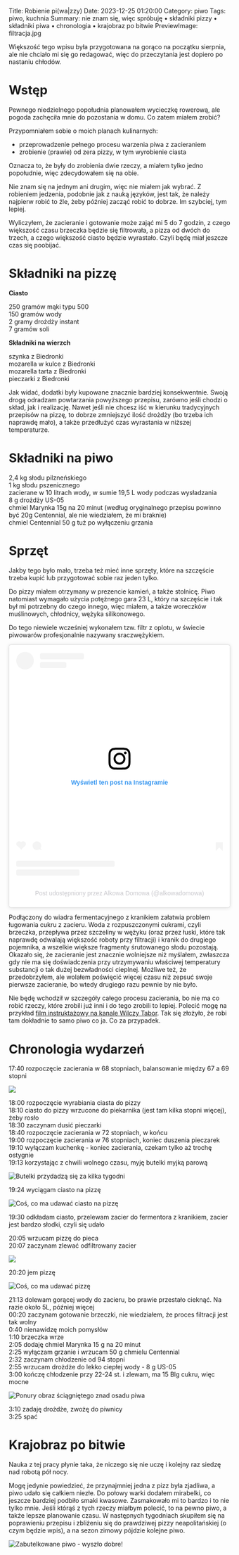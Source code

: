 Title: Robienie pi(wa|zzy)
Date: 2023-12-25 01:20:00
Category: piwo
Tags: piwo, kuchnia
Summary: nie znam się, więc spróbuję • składniki pizzy • składniki piwa • chronologia • krajobraz po bitwie
PreviewImage: filtracja.jpg

Większość tego wpisu była przygotowana na gorąco na początku sierpnia, ale nie chciało mi się go redagować, więc do przeczytania jest dopiero po nastaniu chłodów.

# Wstęp

Pewnego niedzielnego popołudnia planowałem wycieczkę rowerową, ale pogoda zachęciła mnie do pozostania w domu. Co zatem miałem zrobić?

Przypomniałem sobie o moich planach kulinarnych:

 - przeprowadzenie pełnego procesu warzenia piwa z zacieraniem
 - zrobienie (prawie) od zera pizzy, w tym wyrobienie ciasta

Oznacza to, że były do zrobienia dwie rzeczy, a miałem tylko jedno popołudnie, więc zdecydowałem się na obie.

Nie znam się na jednym ani drugim, więc nie miałem jak wybrać. Z robieniem jedzenia, podobnie jak z nauką języków, jest tak, że należy najpierw robić to źle, żeby później zacząć robić to dobrze. Im szybciej, tym lepiej.

Wyliczyłem, że zacieranie i gotowanie może zająć mi 5 do 7 godzin, z czego większość czasu brzeczka będzie się filtrowała, a pizza od dwóch do trzech, a czego większość ciasto będzie wyrastało. Czyli będę miał jeszcze czas się poobijać.

# Składniki na pizzę

**Ciasto**

250 gramów mąki typu 500  
150 gramów wody  
2 gramy drożdży instant  
7 gramów soli  

**Składniki na wierzch**

szynka z Biedronki  
mozarella w kulce z Biedronki  
mozarella tarta z Biedronki  
pieczarki z Biedronki  

Jak widać, dodatki były kupowane znacznie bardziej konsekwentnie. Swoją drogą odradzam powtarzania powyższego przepisu, zarówno jeśli chodzi o skład, jak i realizację. Nawet jeśli nie chcesz iść w kierunku tradycyjnych przepisów na pizzę, to dobrze zmniejszyć ilość drożdży (bo trzeba ich naprawdę mało), a także przedłużyć czas wyrastania w niższej temperaturze.

# Składniki na piwo

2,4 kg słodu pilzneńskiego  
1 kg słodu pszenicznego  
zacierane w 10 litrach wody, w sumie 19,5 L wody podczas wysładzania  
8 g drożdży US-05  
chmiel Marynka 15g na 20 minut (według oryginalnego przepisu powinno być 20g Centennial, ale nie wiedziałem, że mi braknie)  
chmiel Centennial 50 g tuż po wyłączeniu grzania  

# Sprzęt

Jakby tego było mało, trzeba też mieć inne sprzęty, które na szczęście trzeba kupić lub przygotować sobie raz jeden tylko.

Do pizzy miałem otrzymany w prezencie kamień, a także stolnicę. Piwo natomiast wymagało użycia potężnego gara 23 L, który na szczęście i tak był mi potrzebny do czego innego, więc miałem, a także woreczków muślinowych, chłodnicy, wężyka silikonowego.

Do tego niewiele wcześniej wykonałem tzw. filtr z oplotu, w świecie piwowarów profesjonalnie nazywany sraczwężykiem.

<blockquote class="instagram-media" data-instgrm-captioned data-instgrm-permalink="https://www.instagram.com/p/CvLDa06rVPn/?utm_source=ig_embed&amp;utm_campaign=loading" data-instgrm-version="14" style=" background:#FFF; border:0; border-radius:3px; box-shadow:0 0 1px 0 rgba(0,0,0,0.5),0 1px 10px 0 rgba(0,0,0,0.15); margin: 1px; max-width:540px; min-width:326px; padding:0; width:99.375%; width:-webkit-calc(100% - 2px); width:calc(100% - 2px);"><div style="padding:16px;"> <a href="https://www.instagram.com/p/CvLDa06rVPn/?utm_source=ig_embed&amp;utm_campaign=loading" style=" background:#FFFFFF; line-height:0; padding:0 0; text-align:center; text-decoration:none; width:100%;" target="_blank"> <div style=" display: flex; flex-direction: row; align-items: center;"> <div style="background-color: #F4F4F4; border-radius: 50%; flex-grow: 0; height: 40px; margin-right: 14px; width: 40px;"></div> <div style="display: flex; flex-direction: column; flex-grow: 1; justify-content: center;"> <div style=" background-color: #F4F4F4; border-radius: 4px; flex-grow: 0; height: 14px; margin-bottom: 6px; width: 100px;"></div> <div style=" background-color: #F4F4F4; border-radius: 4px; flex-grow: 0; height: 14px; width: 60px;"></div></div></div><div style="padding: 19% 0;"></div> <div style="display:block; height:50px; margin:0 auto 12px; width:50px;"><svg width="50px" height="50px" viewBox="0 0 60 60" version="1.1" xmlns="https://www.w3.org/2000/svg" xmlns:xlink="https://www.w3.org/1999/xlink"><g stroke="none" stroke-width="1" fill="none" fill-rule="evenodd"><g transform="translate(-511.000000, -20.000000)" fill="#000000"><g><path d="M556.869,30.41 C554.814,30.41 553.148,32.076 553.148,34.131 C553.148,36.186 554.814,37.852 556.869,37.852 C558.924,37.852 560.59,36.186 560.59,34.131 C560.59,32.076 558.924,30.41 556.869,30.41 M541,60.657 C535.114,60.657 530.342,55.887 530.342,50 C530.342,44.114 535.114,39.342 541,39.342 C546.887,39.342 551.658,44.114 551.658,50 C551.658,55.887 546.887,60.657 541,60.657 M541,33.886 C532.1,33.886 524.886,41.1 524.886,50 C524.886,58.899 532.1,66.113 541,66.113 C549.9,66.113 557.115,58.899 557.115,50 C557.115,41.1 549.9,33.886 541,33.886 M565.378,62.101 C565.244,65.022 564.756,66.606 564.346,67.663 C563.803,69.06 563.154,70.057 562.106,71.106 C561.058,72.155 560.06,72.803 558.662,73.347 C557.607,73.757 556.021,74.244 553.102,74.378 C549.944,74.521 548.997,74.552 541,74.552 C533.003,74.552 532.056,74.521 528.898,74.378 C525.979,74.244 524.393,73.757 523.338,73.347 C521.94,72.803 520.942,72.155 519.894,71.106 C518.846,70.057 518.197,69.06 517.654,67.663 C517.244,66.606 516.755,65.022 516.623,62.101 C516.479,58.943 516.448,57.996 516.448,50 C516.448,42.003 516.479,41.056 516.623,37.899 C516.755,34.978 517.244,33.391 517.654,32.338 C518.197,30.938 518.846,29.942 519.894,28.894 C520.942,27.846 521.94,27.196 523.338,26.654 C524.393,26.244 525.979,25.756 528.898,25.623 C532.057,25.479 533.004,25.448 541,25.448 C548.997,25.448 549.943,25.479 553.102,25.623 C556.021,25.756 557.607,26.244 558.662,26.654 C560.06,27.196 561.058,27.846 562.106,28.894 C563.154,29.942 563.803,30.938 564.346,32.338 C564.756,33.391 565.244,34.978 565.378,37.899 C565.522,41.056 565.552,42.003 565.552,50 C565.552,57.996 565.522,58.943 565.378,62.101 M570.82,37.631 C570.674,34.438 570.167,32.258 569.425,30.349 C568.659,28.377 567.633,26.702 565.965,25.035 C564.297,23.368 562.623,22.342 560.652,21.575 C558.743,20.834 556.562,20.326 553.369,20.18 C550.169,20.033 549.148,20 541,20 C532.853,20 531.831,20.033 528.631,20.18 C525.438,20.326 523.257,20.834 521.349,21.575 C519.376,22.342 517.703,23.368 516.035,25.035 C514.368,26.702 513.342,28.377 512.574,30.349 C511.834,32.258 511.326,34.438 511.181,37.631 C511.035,40.831 511,41.851 511,50 C511,58.147 511.035,59.17 511.181,62.369 C511.326,65.562 511.834,67.743 512.574,69.651 C513.342,71.625 514.368,73.296 516.035,74.965 C517.703,76.634 519.376,77.658 521.349,78.425 C523.257,79.167 525.438,79.673 528.631,79.82 C531.831,79.965 532.853,80.001 541,80.001 C549.148,80.001 550.169,79.965 553.369,79.82 C556.562,79.673 558.743,79.167 560.652,78.425 C562.623,77.658 564.297,76.634 565.965,74.965 C567.633,73.296 568.659,71.625 569.425,69.651 C570.167,67.743 570.674,65.562 570.82,62.369 C570.966,59.17 571,58.147 571,50 C571,41.851 570.966,40.831 570.82,37.631"></path></g></g></g></svg></div><div style="padding-top: 8px;"> <div style=" color:#3897f0; font-family:Arial,sans-serif; font-size:14px; font-style:normal; font-weight:550; line-height:18px;">Wyświetl ten post na Instagramie</div></div><div style="padding: 12.5% 0;"></div> <div style="display: flex; flex-direction: row; margin-bottom: 14px; align-items: center;"><div> <div style="background-color: #F4F4F4; border-radius: 50%; height: 12.5px; width: 12.5px; transform: translateX(0px) translateY(7px);"></div> <div style="background-color: #F4F4F4; height: 12.5px; transform: rotate(-45deg) translateX(3px) translateY(1px); width: 12.5px; flex-grow: 0; margin-right: 14px; margin-left: 2px;"></div> <div style="background-color: #F4F4F4; border-radius: 50%; height: 12.5px; width: 12.5px; transform: translateX(9px) translateY(-18px);"></div></div><div style="margin-left: 8px;"> <div style=" background-color: #F4F4F4; border-radius: 50%; flex-grow: 0; height: 20px; width: 20px;"></div> <div style=" width: 0; height: 0; border-top: 2px solid transparent; border-left: 6px solid #f4f4f4; border-bottom: 2px solid transparent; transform: translateX(16px) translateY(-4px) rotate(30deg)"></div></div><div style="margin-left: auto;"> <div style=" width: 0px; border-top: 8px solid #F4F4F4; border-right: 8px solid transparent; transform: translateY(16px);"></div> <div style=" background-color: #F4F4F4; flex-grow: 0; height: 12px; width: 16px; transform: translateY(-4px);"></div> <div style=" width: 0; height: 0; border-top: 8px solid #F4F4F4; border-left: 8px solid transparent; transform: translateY(-4px) translateX(8px);"></div></div></div> <div style="display: flex; flex-direction: column; flex-grow: 1; justify-content: center; margin-bottom: 24px;"> <div style=" background-color: #F4F4F4; border-radius: 4px; flex-grow: 0; height: 14px; margin-bottom: 6px; width: 224px;"></div> <div style=" background-color: #F4F4F4; border-radius: 4px; flex-grow: 0; height: 14px; width: 144px;"></div></div></a><p style=" color:#c9c8cd; font-family:Arial,sans-serif; font-size:14px; line-height:17px; margin-bottom:0; margin-top:8px; overflow:hidden; padding:8px 0 7px; text-align:center; text-overflow:ellipsis; white-space:nowrap;"><a href="https://www.instagram.com/p/CvLDa06rVPn/?utm_source=ig_embed&amp;utm_campaign=loading" style=" color:#c9c8cd; font-family:Arial,sans-serif; font-size:14px; font-style:normal; font-weight:normal; line-height:17px; text-decoration:none;" target="_blank">Post udostępniony przez Alkowa Domowa (@alkowadomowa)</a></p></div></blockquote>
<script async src="https://www.instagram.com/embed.js"></script>

Podłączony do wiadra fermentacyjnego z kranikiem załatwia problem ługowania cukru z zacieru. Woda z rozpuszczonymi cukrami, czyli brzeczka, przepływa przez szczeliny w wężyku (oraz przez łuski, które tak naprawdę odwalają większość roboty przy filtracji) i kranik do drugiego pojemnika, a wszelkie większe fragmenty śrutowanego słodu pozostają. Okazało się, że zacieranie jest znacznie wolniejsze niż myślałem, zwłaszcza gdy nie ma się doświadczenia przy utrzymywaniu właściwej temperatury substancji o tak dużej bezwładności cieplnej. Możliwe też, że przedobrzyłem, ale wolałem poświęcić więcej czasu niż zepsuć swoje pierwsze zacieranie, bo wtedy drugiego razu pewnie by nie było.

Nie będę wchodził w szczegóły całego procesu zacierania, bo nie ma co robić rzeczy, które zrobili już inni i do tego zrobili to lepiej. Polecić mogę na przykład [film instruktażowy na kanale Wilczy Tabor](https://www.youtube.com/watch?v=KzbSpRVlYeU). Tak się złożyło, że robi tam dokładnie to samo piwo co ja. Co za przypadek.

# Chronologia wydarzeń

17:40 rozpoczęcie zacierania w 68 stopniach, balansowanie między 67 a 69 stopni  

![]({attach}zacieranie.jpg)

18:00 rozpoczęcie wyrabiania ciasta do pizzy  
18:10 ciasto do pizzy wrzucone do piekarnika (jest tam kilka stopni więcej), żeby rosło  
18:30 zaczynam dusić pieczarki  
18:40 rozpoczęcie zacierania w 72 stopniach, w końcu  
19:00 rozpoczęcie zacierania w 76 stopniach, koniec duszenia pieczarek  
19:10 wyłączam kuchenkę - koniec zacierania, czekam tylko aż trochę ostygnie  
19:13 korzystając z chwili wolnego czasu, myję butelki myjką parową  

![Butelki przydadzą się za kilka tygodni]({attach}czyszczenie-butelek.jpg)

19:24 wyciągam ciasto na pizzę  

![Coś, co ma udawać ciasto na pizzę]({attach}zupelnie-nie-to.jpg)

19:30 odkładam ciasto, przelewam zacier do fermentora z kranikiem, zacier jest bardzo słodki, czyli się udało  

20:05 wrzucam pizzę do pieca  
20:07 zaczynam zlewać odfiltrowany zacier  

![]({attach}filtracja.jpg)

20:20 jem pizzę

![Coś, co ma udawać pizzę]({attach}nie-pizza.jpg)

21:13 dolewam gorącej wody do zacieru, bo prawie przestało cieknąć. Na razie około 5L, później więcej  
00:20 zaczynam gotowanie brzeczki, nie wiedziałem, że proces filtracji jest tak wolny  
0:40 nienawidzę moich pomysłów  
1:10 brzeczka wrze  
2:05 dodaję chmiel Marynka 15 g na 20 minut  
2:25 wyłączam grzanie i wrzucam 50 g chmielu Centennial  
2:32 zaczynam chłodzenie od 94 stopni  
2:55 wrzucam drożdże do lekko ciepłej wody - 8 g US-05  
3:00 kończę chłodzenie przy 22-24 st. i zlewam, ma 15 Blg cukru, więc mocne

![Ponury obraz ściągniętego znad osadu piwa]({attach}gotowanie-brzeczki.jpg)

3:10 zadaję drożdże, zwożę do piwnicy  
3:25 spać

# Krajobraz po bitwie

Nauka z tej pracy płynie taka, że niczego się nie uczę i kolejny raz siedzę nad robotą pół nocy.

Mogę jedynie powiedzieć, że przynajmniej jedna z pizz była zjadliwa, a piwo udało się całkiem niezłe. Do połowy warki dodałem mirabelki, co jeszcze bardziej podbiło smaki kwasowe. Zasmakowało mi to bardzo i to nie tylko mnie. Jeśli którąś z tych rzeczy miałbym polecić, to na pewno piwo, a także lepsze planowanie czasu. W następnych tygodniach skupiłem się na poprawieniu przepisu i zbliżeniu się do prawdziwej pizzy neapolitańskiej (o czym będzie wpis), a na sezon zimowy pójdzie kolejne piwo.

![Zabutelkowane piwo - wyszło dobre!]({attach}butelki.jpg)
